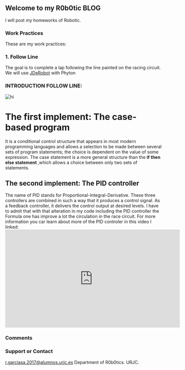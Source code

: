 ## Welcome to my R0b0tic BLOG

I will post my homeworks of Robotic.

### Work Practices

These are my work practices: 

### 1. Follow Line 
The goal is to complete a lap following the line painted on the racing circuit.
We will use <a href="https://jderobot.github.io/RoboticsAcademy/ " >JDeRobot</a> with Phyton

### INTRODUCTION FOLLOW LINE: 

<img src="https://github.com/rufinogs/rufinogs.github.io/blob/master/Captura%20de%20pantalla%202020-02-26%20a%20las%2023.28.01.png" alt="hi" class="inline"/>

<h1>The first implement: <b>The case-based program</b></h1>
It is a conditional control structure that appears in most modern programming languages and allows a selection to be made   between several sets of program statements; the choice is dependent on the value of some expression. The case statement is a  more general structure than the <b> if then else statement </b>,which allows a choice between only two sets of statements.

<h2> The second implement: The PID controller</h2>
The name of PID stands for Proportional-Integral-Derivative. These three controllers are combined in such a way that it produces a control signal. As a feedback controller, it delivers the control output at desired levels. I have to admit that with that alteration in my code including the PID controller the Formula one has improve a lot the circulation in the race circuit. For more information you car learn about more of the PID controler in this video I linked:
<iframe width="560" height="315" src="https://www.youtube-nocookie.com/embed/v27xYKdZUzI" frameborder="0" allow="accelerometer; autoplay; encrypted-media; gyroscope; picture-in-picture" allowfullscreen></iframe>



### Comments


### Support or Contact

r.garciasa.2017@alumnos.urjc.es
Department of R0b0tics. URJC.
